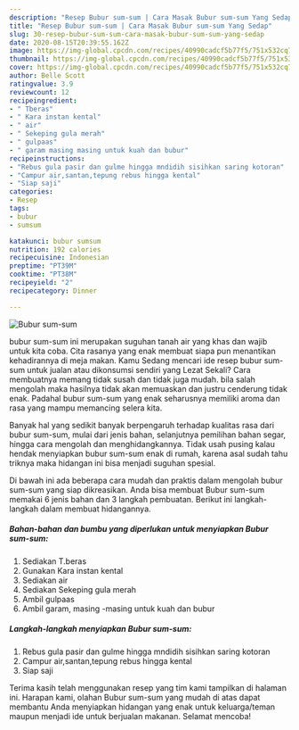 ```yaml
---
description: "Resep Bubur sum-sum | Cara Masak Bubur sum-sum Yang Sedap"
title: "Resep Bubur sum-sum | Cara Masak Bubur sum-sum Yang Sedap"
slug: 30-resep-bubur-sum-sum-cara-masak-bubur-sum-sum-yang-sedap
date: 2020-08-15T20:39:55.162Z
image: https://img-global.cpcdn.com/recipes/40990cadcf5b77f5/751x532cq70/bubur-sum-sum-foto-resep-utama.jpg
thumbnail: https://img-global.cpcdn.com/recipes/40990cadcf5b77f5/751x532cq70/bubur-sum-sum-foto-resep-utama.jpg
cover: https://img-global.cpcdn.com/recipes/40990cadcf5b77f5/751x532cq70/bubur-sum-sum-foto-resep-utama.jpg
author: Belle Scott
ratingvalue: 3.9
reviewcount: 12
recipeingredient:
- " Tberas"
- " Kara instan kental"
- " air"
- " Sekeping gula merah"
- " gulpaas"
- " garam masing masing untuk kuah dan bubur"
recipeinstructions:
- "Rebus gula pasir dan gulme hingga mndidih sisihkan saring kotoran"
- "Campur air,santan,tepung rebus hingga kental"
- "Siap saji"
categories:
- Resep
tags:
- bubur
- sumsum

katakunci: bubur sumsum 
nutrition: 192 calories
recipecuisine: Indonesian
preptime: "PT39M"
cooktime: "PT38M"
recipeyield: "2"
recipecategory: Dinner

---
```



![Bubur sum-sum](https://img-global.cpcdn.com/recipes/40990cadcf5b77f5/751x532cq70/bubur-sum-sum-foto-resep-utama.jpg)


bubur sum-sum ini merupakan suguhan tanah air yang khas dan wajib untuk kita coba. Cita rasanya yang enak membuat siapa pun menantikan kehadirannya di meja makan.
Kamu Sedang mencari ide resep bubur sum-sum untuk jualan atau dikonsumsi sendiri yang Lezat Sekali? Cara membuatnya memang tidak susah dan tidak juga mudah. bila salah mengolah maka hasilnya tidak akan memuaskan dan justru cenderung tidak enak. Padahal bubur sum-sum yang enak seharusnya memiliki aroma dan rasa yang mampu memancing selera kita.

Banyak hal yang sedikit banyak berpengaruh terhadap kualitas rasa dari bubur sum-sum, mulai dari jenis bahan, selanjutnya pemilihan bahan segar, hingga cara mengolah dan menghidangkannya. Tidak usah pusing kalau hendak menyiapkan bubur sum-sum enak di rumah, karena asal sudah tahu triknya maka hidangan ini bisa menjadi suguhan spesial.




Di bawah ini ada beberapa cara mudah dan praktis dalam mengolah bubur sum-sum yang siap dikreasikan. Anda bisa membuat Bubur sum-sum memakai 6 jenis bahan dan 3 langkah pembuatan. Berikut ini langkah-langkah dalam membuat hidangannya.

<!--inarticleads1-->

##### Bahan-bahan dan bumbu yang diperlukan untuk menyiapkan Bubur sum-sum:

1. Sediakan  T.beras
1. Gunakan  Kara instan kental
1. Sediakan  air
1. Sediakan  Sekeping gula merah
1. Ambil  gulpaas
1. Ambil  garam, masing -masing untuk kuah dan bubur




<!--inarticleads2-->

##### Langkah-langkah menyiapkan Bubur sum-sum:

1. Rebus gula pasir dan gulme hingga mndidih sisihkan saring kotoran
1. Campur air,santan,tepung rebus hingga kental
1. Siap saji




Terima kasih telah menggunakan resep yang tim kami tampilkan di halaman ini. Harapan kami, olahan Bubur sum-sum yang mudah di atas dapat membantu Anda menyiapkan hidangan yang enak untuk keluarga/teman maupun menjadi ide untuk berjualan makanan. Selamat mencoba!
